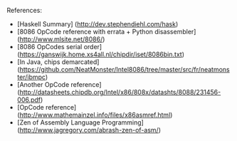 References:
- [Haskell Summary] (http://dev.stephendiehl.com/hask)
- [8086 OpCode reference with errata + Python disassembler] (http://www.mlsite.net/8086/)
- [8086 OpCodes serial order] (https://ganswijk.home.xs4all.nl/chipdir/iset/8086bin.txt)
- [In Java, chips demarcated] (https://github.com/NeatMonster/Intel8086/tree/master/src/fr/neatmonster/ibmpc)
- [Another OpCode reference] (http://datasheets.chipdb.org/Intel/x86/808x/datashts/8088/231456-006.pdf)
- [OpCode reference] (http://www.mathemainzel.info/files/x86asmref.html)
- [Zen of Assembly Language Programming] (http://www.jagregory.com/abrash-zen-of-asm/)
